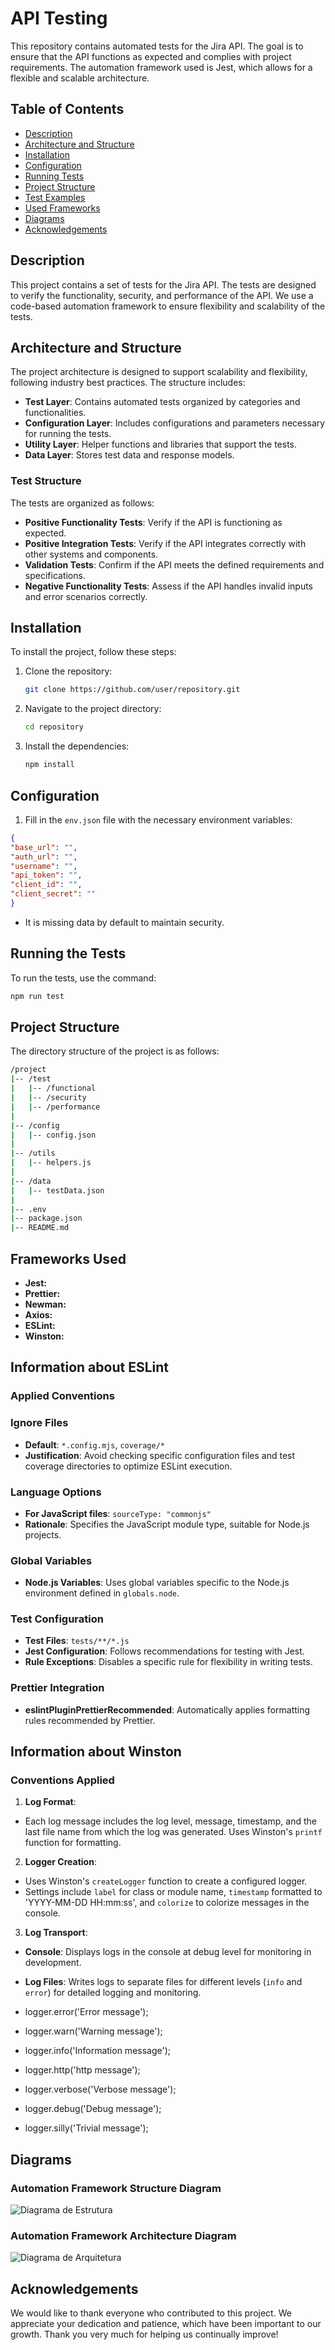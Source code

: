 # API Testing

This repository contains automated tests for the Jira API. The goal is to ensure that the API functions as expected and complies with project requirements. The automation framework used is Jest, which allows for a flexible and scalable architecture.

## Table of Contents

- [Description](#description)
- [Architecture and Structure](#architecture-and-structure)
- [Installation](#installation)
- [Configuration](#configuration)
- [Running Tests](#running-tests)
- [Project Structure](#project-structure)
- [Test Examples](#test-examples)
- [Used Frameworks](#used-frameworks)
- [Diagrams](#diagrams)
- [Acknowledgements](#acknowledgements)

## Description

This project contains a set of tests for the Jira API. The tests are designed to verify the functionality, security, and performance of the API. We use a code-based automation framework to ensure flexibility and scalability of the tests.

## Architecture and Structure

The project architecture is designed to support scalability and flexibility, following industry best practices. The structure includes:

- **Test Layer**: Contains automated tests organized by categories and functionalities.
- **Configuration Layer**: Includes configurations and parameters necessary for running the tests.
- **Utility Layer**: Helper functions and libraries that support the tests.
- **Data Layer**: Stores test data and response models.

### Test Structure

The tests are organized as follows:

- **Positive Functionality Tests**: Verify if the API is functioning as expected.
- **Positive Integration Tests**: Verify if the API integrates correctly with other systems and components.
- **Validation Tests**: Confirm if the API meets the defined requirements and specifications.
- **Negative Functionality Tests**: Assess if the API handles invalid inputs and error scenarios correctly.

## Installation

To install the project, follow these steps:

1. Clone the repository:
    ```bash
    git clone https://github.com/user/repository.git
    ```

2. Navigate to the project directory:
    ```bash
    cd repository
    ```

3. Install the dependencies:
    ```bash
    npm install
    ```

## Configuration

1. Fill in the `env.json` file with the necessary environment variables:
```json
{
"base_url": "",
"auth_url": "",
"username": "",
"api_token": "",
"client_id": "",
"client_secret": ""
}
```

- It is missing data by default to maintain security.

## Running the Tests

To run the tests, use the command:
```bash
npm run test
```

## Project Structure
The directory structure of the project is as follows:
```bash
/project
|-- /test
|   |-- /functional
|   |-- /security
|   |-- /performance
|
|-- /config
|   |-- config.json
|
|-- /utils
|   |-- helpers.js
|
|-- /data
|   |-- testData.json
|
|-- .env
|-- package.json
|-- README.md
```
## Frameworks Used
- **Jest:** 
- **Prettier:**
- **Newman:**
- **Axios:**
- **ESLint:**
- **Winston:**


## Information about ESLint
### Applied Conventions

### Ignore Files

- **Default**: `*.config.mjs`, `coverage/*`
- **Justification**: Avoid checking specific configuration files and test coverage directories to optimize ESLint execution.

### Language Options

- **For JavaScript files**: `sourceType: "commonjs"`
- **Rationale**: Specifies the JavaScript module type, suitable for Node.js projects.

### Global Variables

- **Node.js Variables**: Uses global variables specific to the Node.js environment defined in `globals.node`.

### Test Configuration

- **Test Files**: `tests/**/*.js`
- **Jest Configuration**: Follows recommendations for testing with Jest.
- **Rule Exceptions**: Disables a specific rule for flexibility in writing tests.

### Prettier Integration

- **eslintPluginPrettierRecommended**: Automatically applies formatting rules recommended by Prettier.

## Information about Winston
### Conventions Applied

1. **Log Format**:
- Each log message includes the log level, message, timestamp, and the last file name from which the log was generated. Uses Winston's `printf` function for formatting.

2. **Logger Creation**:
- Uses Winston's `createLogger` function to create a configured logger.
- Settings include `label` for class or module name, `timestamp` formatted to 'YYYY-MM-DD HH:mm:ss', and `colorize` to colorize messages in the console.

3. **Log Transport**:
- **Console**: Displays logs in the console at debug level for monitoring in development.
- **Log Files**: Writes logs to separate files for different levels (`info` and `error`) for detailed logging and monitoring.

- logger.error('Error message');
- logger.warn('Warning message');
- logger.info('Information message');
- logger.http('http message');
- logger.verbose('Verbose message');
- logger.debug('Debug message');
- logger.silly('Trivial message');


## Diagrams
### Automation Framework Structure Diagram
![Diagrama de Estrutura](/Documentation/Diagrama%20da%20Estrutura%20%20do%20Framework.png)

### Automation Framework Architecture Diagram
![Diagrama de Arquitetura](/Documentation/Diagrama%20de%20Arquitetura%20do%20Framework.png)

## Acknowledgements
We would like to thank everyone who contributed to this project. We appreciate your dedication and patience, which have been important to our growth. Thank you very much for helping us continually improve!